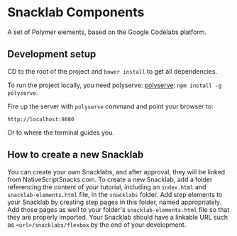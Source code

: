 # Snacklab Components

A set of Polymer elements, based on the Google Codelabs platform.

## Development setup

CD to the root of the project and `bower install` to get all dependencies. 

To run the project locally, you need polyserve: 
[polyserve](https://github.com/PolymerLabs/polyserve):
`npm install -g polyserve`.

Fire up the server with `polyserve` command and point your browser to:

    http://localhost:8080

Or to where the terminal guides you.

## How to create a new Snacklab

You can create your own Snacklabs, and after approval, they will be linked from NativeScriptSnacks.com. To create a new Snacklab, add a folder referencing the content of your tutorial, including an `index.html` and `snacklab-elements.html` file, in the `snacklabs` folder. Add step elements to your Snacklab by creating step pages in this folder, named appropriately. Add those pages as well to your folder's `snacklab-elements.html` file so that they are properly imported. Your Snacklab should have a linkable URL such as `<url>/snacklabs/flexbox` by the end of your development.

